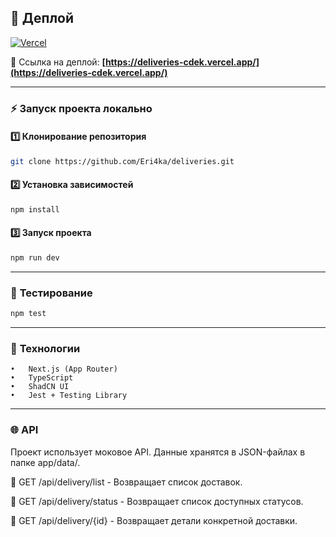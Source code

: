## 🚀 **Деплой**
[![Vercel](https://img.shields.io/badge/deployed%20on-Vercel-brightgreen)](https://deliveries-cdek.vercel.app/)

🔗 Ссылка на деплой: **[https://deliveries-cdek.vercel.app/](https://deliveries-cdek.vercel.app/)**  

---

### ⚡ **Запуск проекта локально**

#### 1️⃣ **Клонирование репозитория**
```sh
git clone https://github.com/Eri4ka/deliveries.git
```
#### 2️⃣ Установка зависимостей
```sh
npm install
```
#### 3️⃣ Запуск проекта
```sh
npm run dev
```
---
### 🧪 **Тестирование**
```sh
npm test
```
---
### 🔧 **Технологии**
	•	Next.js (App Router)
	•	TypeScript
	•	ShadCN UI
	•	Jest + Testing Library
---
### 🌐 **API**
Проект использует моковое API. Данные хранятся в JSON-файлах в папке app/data/.

📌 GET /api/delivery/list - Возвращает список доставок.

📌 GET /api/delivery/status - Возвращает список доступных статусов.

📌 GET /api/delivery/{id} - Возвращает детали конкретной доставки.